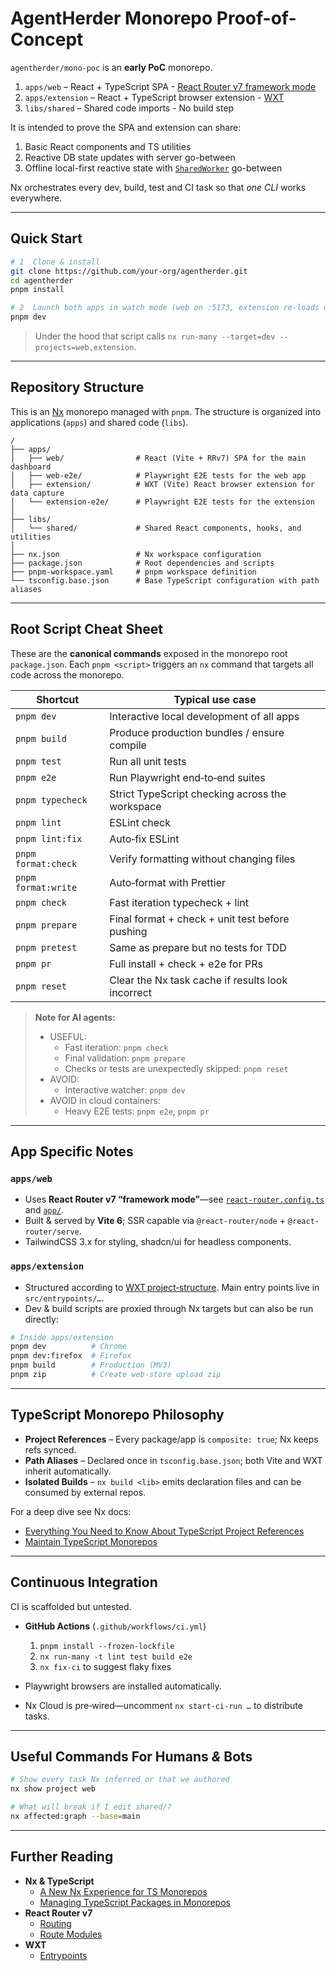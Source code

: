 # AgentHerder Monorepo Proof-of-Concept

`agentherder/mono-poc` is an **early PoC** monorepo.

1. `apps/web` – React + TypeScript SPA - [React Router v7 framework mode](https://reactrouter.com/start/framework/routing)
2. `apps/extension` – React + TypeScript browser extension - [WXT](https://wxt.dev/guide/essentials/project-structure.html)
3. `libs/shared` – Shared code imports - No build step

It is intended to prove the SPA and extension can share:

1. Basic React components and TS utilities
2. Reactive DB state updates with server go-between
3. Offline local-first reactive state with [`SharedWorker`](https://developer.mozilla.org/en-US/docs/Web/API/SharedWorker) go-between

Nx orchestrates every dev, build, test and CI task so that _one CLI_ works everywhere.

---

## Quick Start

```bash
# 1  Clone & install
git clone https://github.com/your‑org/agentherder.git
cd agentherder
pnpm install

# 2  Launch both apps in watch mode (web on :5173, extension re‑loads on change)
pnpm dev
```

> Under the hood that script calls
> `nx run-many --target=dev --projects=web,extension`.

---

## Repository Structure

This is an [Nx](https://nx.dev) monorepo managed with `pnpm`. The structure is organized into applications (`apps`) and shared code (`libs`).

```
/
├── apps/
│   ├── web/                # React (Vite + RRv7) SPA for the main dashboard
│   ├── web-e2e/            # Playwright E2E tests for the web app
│   ├── extension/          # WXT (Vite) React browser extension for data capture
│   └── extension-e2e/      # Playwright E2E tests for the extension
│
├── libs/
│   └── shared/             # Shared React components, hooks, and utilities
│
├── nx.json                 # Nx workspace configuration
├── package.json            # Root dependencies and scripts
├── pnpm-workspace.yaml     # pnpm workspace definition
└── tsconfig.base.json      # Base TypeScript configuration with path aliases
```

---

## Root Script Cheat Sheet

These are the **canonical commands** exposed in the monorepo root
`package.json`. Each `pnpm <script>` triggers an `nx` command that targets
all code across the monorepo.

| Shortcut            | Typical use case                                  |
| ------------------- | ------------------------------------------------- |
| `pnpm dev`          | Interactive local development of all apps         |
| `pnpm build`        | Produce production bundles / ensure compile       |
| `pnpm test`         | Run all unit tests                                |
| `pnpm e2e`          | Run Playwright end‑to‑end suites                  |
| `pnpm typecheck`    | Strict TypeScript checking across the workspace   |
| `pnpm lint`         | ESLint check                                      |
| `pnpm lint:fix`     | Auto‑fix ESLint                                   |
| `pnpm format:check` | Verify formatting without changing files          |
| `pnpm format:write` | Auto‑format with Prettier                         |
| `pnpm check`        | Fast iteration typecheck + lint                   |
| `pnpm prepare`      | Final format + check + unit test before pushing   |
| `pnpm pretest`      | Same as prepare but no tests for TDD              |
| `pnpm pr`           | Full install + check + e2e for PRs                |
| `pnpm reset`        | Clear the Nx task cache if results look incorrect |

> **Note for AI agents:**
>
> - USEFUL:
>   - Fast iteration: `pnpm check`
>   - Final validation: `pnpm prepare`
>   - Checks or tests are unexpectedly skipped: `pnpm reset`
> - AVOID:
>   - Interactive watcher: `pnpm dev`
> - AVOID in cloud containers:
>   - Heavy E2E tests: `pnpm e2e`, `pnpm pr`

---

## App Specific Notes

### `apps/web`

- Uses **React Router v7 “framework mode”**—see [`react-router.config.ts`](apps/web/react-router.config.ts) and [`app/`](apps/web/app).
- Built & served by **Vite 6**; SSR capable via `@react-router/node` + `@react-router/serve`.
- TailwindCSS 3.x for styling, shadcn/ui for headless components.

### `apps/extension`

- Structured according to [WXT project‑structure](https://wxt.dev/guide/essentials/project-structure.html).
  Main entry points live in `src/entrypoints/…`.
- Dev & build scripts are proxied through Nx targets but can also be run directly:

```bash
# Inside apps/extension
pnpm dev          # Chrome
pnpm dev:firefox  # Firefox
pnpm build        # Production (MV3)
pnpm zip          # Create web‑store upload zip
```

---

## TypeScript Monorepo Philosophy

- **Project References** – Every package/app is `composite: true`; Nx keeps refs synced.
- **Path Aliases** – Declared once in `tsconfig.base.json`; both Vite and WXT inherit automatically.
- **Isolated Builds** – `nx build <lib>` emits declaration files and can be consumed by external repos.

For a deep dive see Nx docs:

- [Everything You Need to Know About TypeScript Project References](https://nx.dev/blog/typescript-project-references)
- [Maintain TypeScript Monorepos](https://nx.dev/features/maintain-ts-monorepos)

---

## Continuous Integration

CI is scaffolded but untested.

- **GitHub Actions** (`.github/workflows/ci.yml`)

  1. `pnpm install --frozen-lockfile`
  2. `nx run-many -t lint test build e2e`
  3. `nx fix-ci` to suggest flaky fixes

- Playwright browsers are installed automatically.
- Nx Cloud is pre‑wired—uncomment `nx start-ci-run …` to distribute tasks.

---

## Useful Commands For Humans *&* Bots

```bash
# Show every task Nx inferred or that we authored
nx show project web

# What will break if I edit shared/?
nx affected:graph --base=main
```

---

## Further Reading

- **Nx & TypeScript**
  - [A New Nx Experience for TS Monorepos](https://nx.dev/blog/new-nx-experience-for-typescript-monorepos)
  - [Managing TypeScript Packages in Monorepos](https://nx.dev/blog/managing-ts-packages-in-monorepos)
- **React Router v7**
  - [Routing](https://reactrouter.com/start/framework/routing)
  - [Route Modules](https://reactrouter.com/start/framework/route-module)
- **WXT**
  - [Entrypoints](https://wxt.dev/guide/essentials/entrypoints.html)
